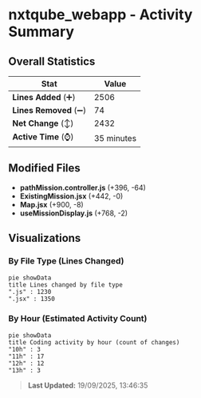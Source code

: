 # nxtqube_webapp - Activity Summary 

## Overall Statistics

| Stat                   | Value                                                             |
| ---------------------- | ----------------------------------------------------------------- |
| **Lines Added** (➕)   | 2506                                          |
| **Lines Removed** (➖) | 74                                        |
| **Net Change** (↕)    | 2432                |
| **Active Time** (⌚)   | 35 minutes |


## Modified Files
- **pathMission.controller.js** (+396, -64)
- **ExistingMission.jsx** (+442, -0)
- **Map.jsx** (+900, -8)
- **useMissionDisplay.js** (+768, -2)

## Visualizations

### By File Type (Lines Changed)

```mermaid
pie showData
title Lines changed by file type
".js" : 1230
".jsx" : 1350
```

### By Hour (Estimated Activity Count)

```mermaid
pie showData
title Coding activity by hour (count of changes)
"10h" : 3
"11h" : 17
"12h" : 12
"13h" : 3
```


> **Last Updated:** 19/09/2025, 13:46:35